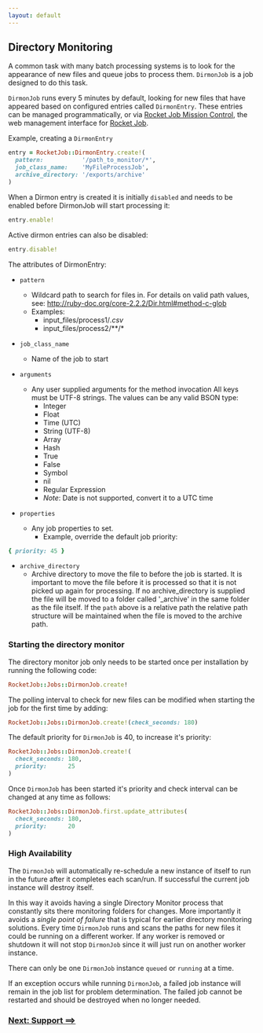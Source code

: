 ```yaml
---
layout: default
---
```


## Directory Monitoring

A common task with many batch processing systems is to look for the appearance of
new files and queue jobs to process them. `DirmonJob` is a job designed to do
this task.

`DirmonJob` runs every 5 minutes by default, looking for new files that have appeared
based on configured entries called `DirmonEntry`. These entries can be managed
programmatically, or via [Rocket Job Mission Control][1], the web management interface for [Rocket Job][0].

Example, creating a `DirmonEntry`

~~~ruby
entry = RocketJob::DirmonEntry.create!(
  pattern:           '/path_to_monitor/*',
  job_class_name:    'MyFileProcessJob',
  archive_directory: '/exports/archive'
)
~~~

When a Dirmon entry is created it is initially `disabled` and needs to be enabled before
DirmonJob will start processing it:

~~~ruby
entry.enable!
~~~

Active dirmon entries can also be disabled:

~~~ruby
entry.disable!
~~~

The attributes of DirmonEntry:

* `pattern` <String>
    * Wildcard path to search for files in.
      For details on valid path values, see: http://ruby-doc.org/core-2.2.2/Dir.html#method-c-glob
    * Examples:
        * input_files/process1/*.csv*
        * input_files/process2/**/*
* `job_class_name` <String>
    * Name of the job to start
* `arguments` <Array>
    * Any user supplied arguments for the method invocation
      All keys must be UTF-8 strings. The values can be any valid BSON type:
        * Integer
        * Float
        * Time    (UTC)
        * String  (UTF-8)
        * Array
        * Hash
        * True
        * False
        * Symbol
        * nil
        * Regular Expression
        * _Note_: Date is not supported, convert it to a UTC time

* `properties` <Hash>
    * Any job properties to set.
        * Example, override the default job priority:

~~~ruby
{ priority: 45 }
~~~

* `archive_directory`
    * Archive directory to move the file to before the job is started. It is important to
      move the file before it is processed so that it is not picked up again for processing.
      If no archive_directory is supplied the file will be moved to a folder called '_archive'
      in the same folder as the file itself.
      If the `path` above is a relative path the relative path structure will be
      maintained when the file is moved to the archive path.

### Starting the directory monitor

The directory monitor job only needs to be started once per installation by running
the following code:

~~~ruby
RocketJob::Jobs::DirmonJob.create!
~~~

The polling interval to check for new files can be modified when starting the job
for the first time by adding:

~~~ruby
RocketJob::Jobs::DirmonJob.create!(check_seconds: 180)
~~~

The default priority for `DirmonJob` is 40, to increase it's priority:

~~~ruby
RocketJob::Jobs::DirmonJob.create!(
  check_seconds: 180,
  priority:      25
)
~~~

Once `DirmonJob` has been started it's priority and check interval can be
changed at any time as follows:

~~~ruby
RocketJob::Jobs::DirmonJob.first.update_attributes(
  check_seconds: 180,
  priority:      20
)
~~~

### High Availability

The `DirmonJob` will automatically re-schedule a new instance of itself to run in
the future after it completes each scan/run. If successful the current job instance
will destroy itself.

In this way it avoids having a single Directory Monitor process that constantly
sits there monitoring folders for changes. More importantly it avoids a _single
point of failure_ that is typical for earlier directory monitoring solutions.
Every time `DirmonJob` runs and scans the paths for new files it could be running
on a different worker. If any worker is removed or shutdown it will not stop
`DirmonJob` since it will just run on another worker instance.

There can only be one `DirmonJob` instance `queued` or `running` at a time.

If an exception occurs while running `DirmonJob`, a failed job instance will remain
in the job list for problem determination. The failed job cannot be restarted and
should be destroyed when no longer needed.

### [Next: Support ==>](support.html)

[0]: http://rocketjob.io
[1]: https://github.com/rocketjob/rocketjob_mission_control
[2]: http://reidmorrison.github.io/semantic_logger
[3]: https://github.com/rocketjob/rocketjob
